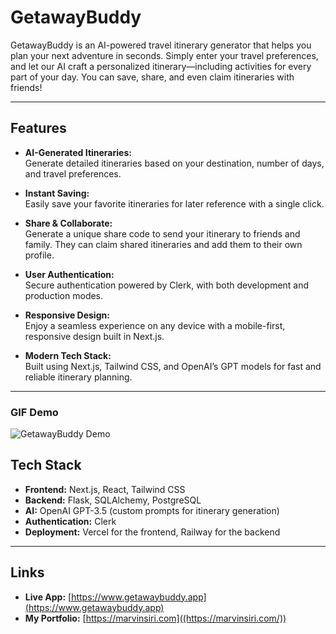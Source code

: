 # GetawayBuddy

GetawayBuddy is an AI-powered travel itinerary generator that helps you plan your next adventure in seconds. Simply enter your travel preferences, and let our AI craft a personalized itinerary—including activities for every part of your day. You can save, share, and even claim itineraries with friends!

---

## Features

- **AI-Generated Itineraries:**  
  Generate detailed itineraries based on your destination, number of days, and travel preferences.

- **Instant Saving:**  
  Easily save your favorite itineraries for later reference with a single click.

- **Share & Collaborate:**  
  Generate a unique share code to send your itinerary to friends and family. They can claim shared itineraries and add them to their own profile.

- **User Authentication:**  
  Secure authentication powered by Clerk, with both development and production modes.

- **Responsive Design:**  
  Enjoy a seamless experience on any device with a mobile-first, responsive design built in Next.js.

- **Modern Tech Stack:**  
  Built using Next.js, Tailwind CSS, and OpenAI’s GPT models for fast and reliable itinerary planning.

---

### GIF Demo

![GetawayBuddy Demo](https://t5tpiql9gw.ufs.sh/f/uvD9sWdMwCgEVllOLsBAaiy0Deq7P1HpcIR2M4hoYK9FndSt)

## Tech Stack

- **Frontend:** Next.js, React, Tailwind CSS  
- **Backend:** Flask, SQLAlchemy, PostgreSQL  
- **AI:** OpenAI GPT-3.5 (custom prompts for itinerary generation)  
- **Authentication:** Clerk  
- **Deployment:** Vercel for the frontend, Railway for the backend  

---

## Links

- **Live App:** [https://www.getawaybuddy.app](https://www.getawaybuddy.app)
- **My Portfolio:** [https://marvinsiri.com]((https://marvinsiri.com/))
